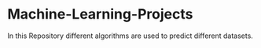 # Machine-Learning-Projects
In this Repository different algorithms are used to predict different datasets. 
